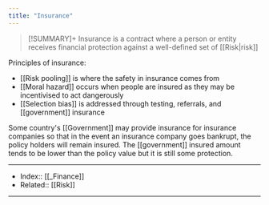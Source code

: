 ```yaml
---
title: "Insurance" 
---
```

> [!SUMMARY]+
> Insurance is a contract where a person or entity receives financial protection against a well-defined set of [[Risk|risk]] 



Principles of insurance:
- [[Risk pooling]] is where the safety in insurance comes from
- [[Moral hazard]] occurs when people are insured as they may be incentivised to act dangerously
- [[Selection bias]] is addressed through testing, referrals, and [[government]] insurance

Some country's [[Government]] may provide insurance for insurance companies so that in the event an insurance company goes bankrupt, the policy holders will remain insured. The [[government]] insured amount tends to be lower than the policy value but it is still some protection.

---
- Index:: [[_Finance]]
- Related:: [[Risk]]
---
